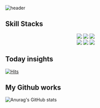 <!--
**chosungsu/chosungsu** is a ✨ _special_ ✨ repository because its `README.md` (this file) appears on your GitHub profile.

Here are some ideas to get you started:

- 🔭 I’m currently working on ...
- 🌱 I’m currently learning ...
- 👯 I’m looking to collaborate on ...
- 🤔 I’m looking for help with ...
- 💬 Ask me about ...
- 📫 How to reach me: ...
- 😄 Pronouns: ...
- ⚡ Fun fact: ...
-->
![header](https://capsule-render.vercel.app/api?type=wave&color=auto&height=300&section=header&text=Chosungsu&fontSize=90)

## Skill Stacks
<div align="center">
  <img src="https://img.shields.io/badge/Android Studio-gray?style=flat&logo=Android Studio&logoColor=#3DDC84"/>
  <img src="https://img.shields.io/badge/Visual Studio-gray?style=flat&logo=Visual Studio&logoColor=#5C2D91"/>
  <img src="https://img.shields.io/badge/Visual Studio Code-gray?style=flat&logo=Visual Studio Code&logoColor=#007ACC"/>
  <br>
  <img src="https://img.shields.io/badge/Java-gray?style=flat&logo=Java&logoColor=#007396"/>
  <img src="https://img.shields.io/badge/JavaScript-gray?style=flat&logo=JavaScript&logoColor=#F7DF1E"/>
  <img src="https://img.shields.io/badge/Python-gray?style=flat&logo=Python&logoColor=#3776AB"/>
  <br>
</div>


## Today insights
[![Hits](https://hits.seeyoufarm.com/api/count/incr/badge.svg?url=https%3A%2F%2Fgithub.com%2Fchosungsu&count_bg=%2379C83D&title_bg=%23EA5353&icon=&icon_color=%23E7E7E7&title=hits&edge_flat=false)](https://hits.seeyoufarm.com)

## My Github works
![Anurag's GitHub stats](https://github-readme-stats.vercel.app/api?username=chosungsu&show_icons=true&theme=radical)
